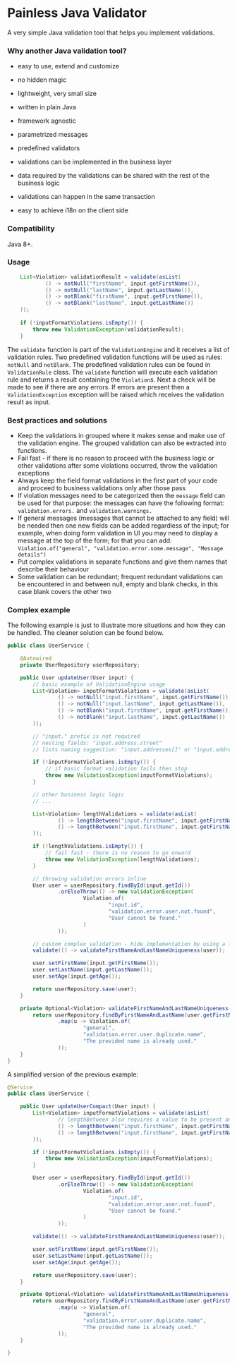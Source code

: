 # Painless Java Validator

A very simple Java validation tool that helps you implement validations. 

### Why another Java validation tool?

- easy to use, extend and customize
- no hidden magic
- lightweight, very small size
- written in plain Java
- framework agnostic
- parametrized messages
- predefined validators


- validations can be implemented in the business layer 
- data required by the validations can be shared with the rest of the business logic  
- validations can happen in the same transaction
- easy to achieve i18n on the client side

### Compatibility

Java 8+.

### Usage

```java
    List<Violation> validationResult = validate(asList(
            () -> notNull("firstName", input.getFirstName()),
            () -> notNull("lastName", input.getLastName()),
            () -> notBlank("firstName", input.getFirstName()),
            () -> notBlank("lastName", input.getLastName())
    )); 
    
    if (!inputFormatViolations.isEmpty()) {
        throw new ValidationException(validationResult);
    }
```

The `validate` function is part of the `ValidationEngine` 
and it receives a list of validation rules. Two predefined validation 
functions will be used as rules: `notNull` and `notBlank`. The predefined validation rules
can be found in `ValidationRule` class.
The `validate` function will execute each validation rule and returns a result containing 
the `Violation`s. Next a check will be made to see if there are any errors. 
If errors are present then a `ValidationException` exception will be raised 
which receives the validation result as input. 

### Best practices and solutions 

- Keep the validations in grouped where it makes sense and make use of the validation engine. The grouped validation 
can also be extracted into functions.
- Fail fast - if there is no reason to proceed with the business logic or other 
validations after some violations occurred, throw the validation exceptions
- Always keep the field format validations in the first part of your code and proceed to business validations only after those pass
- If violation messages need to be categorized then the `message` field can be used for that purpose: 
the messages can have the following format: `validation.errors.` and `validation.warnings.`
- If general messages (messages that cannot be attached to any field) will be needed then one new fields can be 
added regardless of the input; for example, when doing form validation in UI you may need to display a message at the top
of the form; for that you can add: `Violation.of("general", "validation.error.some.message", "Message details")`  
- Put complex validations in separate functions and give them names that describe their behaviour
- Some validation can be redundant; frequent redundant validations can be encountered in and between null, empty and blank checks, in this case blank covers the other two   

### Complex example

The following example is just to illustrate more situations and how they can be handled. 
The cleaner solution can be found below.
```java
public class UserService {

    @Autowired
    private UserRepository userRepository;

    public User updateUser(User input) {
        // basic example of ValidationEngine usage
        List<Violation> inputFormatViolations = validate(asList(
                () -> notNull("input.firstName", input.getFirstName()),
                () -> notNull("input.lastName", input.getLastName()),
                () -> notBlank("input.firstName", input.getFirstName()),
                () -> notBlank("input.lastName", input.getLastName())
        ));

        // "input." prefix is not required
        // nesting fields: "input.address.street"
        // lists naming suggestion: "input.addresses[]" or "input.addresses[0]"  

        if (!inputFormatViolations.isEmpty()) {
            // if basic format validation fails then stop
            throw new ValidationException(inputFormatViolations);
        }

        // other business logic logic
        // ...

        List<Violation> lengthValidations = validate(asList(
                () -> lengthBetween("input.firstName", input.getFirstName(), 2, 50),
                () -> lengthBetween("input.firstName", input.getFirstName(), 2, 50)
        ));

        if (!lengthValidations.isEmpty()) {
            // fail fast - there is no reason to go onward
            throw new ValidationException(lengthValidations);
        }

        // throwing validation errors inline
        User user = userRepository.findById(input.getId())
                .orElseThrow(() -> new ValidationException(
                        Violation.of(
                                "input.id",
                                "validation.error.user.not.found",
                                "User cannot be found."
                        )
                ));

        // custom complex validation - hide implementation by using a function
        validate(() -> validateFirstNameAndLastNameUniqueness(user));

        user.setFirstName(input.getFirstName());
        user.setLastName(input.getLastName());
        user.setAge(input.getAge());

        return userRepository.save(user);
    }

    private Optional<Violation> validateFirstNameAndLastNameUniqueness(User user) {
        return userRepository.findByFirstNameAndLastName(user.getFirstName(), user.getLastName())
                .map(u -> Violation.of(
                        "general",
                        "validation.error.user.duplicate.name",
                        "The provided name is already used."
                ));
    }
}
```

A simplified version of the previous example:

```java
@Service
public class UserService {

    public User updateUserCompact(User input) {
        List<Violation> inputFormatViolations = validate(asList(
                // lengthBetween also requires a value to be present and so notNull and notBlank are redundant
                () -> lengthBetween("input.firstName", input.getFirstName(), 2, 50),
                () -> lengthBetween("input.firstName", input.getFirstName(), 2, 50)
        ));

        if (!inputFormatViolations.isEmpty()) {
            throw new ValidationException(inputFormatViolations);
        }

        User user = userRepository.findById(input.getId())
                .orElseThrow(() -> new ValidationException(
                        Violation.of(
                                "input.id",
                                "validation.error.user.not.found",
                                "User cannot be found."
                        )
                ));

        validate(() -> validateFirstNameAndLastNameUniqueness(user));

        user.setFirstName(input.getFirstName());
        user.setLastName(input.getLastName());
        user.setAge(input.getAge());

        return userRepository.save(user);
    }

    private Optional<Violation> validateFirstNameAndLastNameUniqueness(User user) {
        return userRepository.findByFirstNameAndLastName(user.getFirstName(), user.getLastName())
                .map(u -> Violation.of(
                        "general",
                        "validation.error.user.duplicate.name",
                        "The provided name is already used."
                ));
    }

}
```
